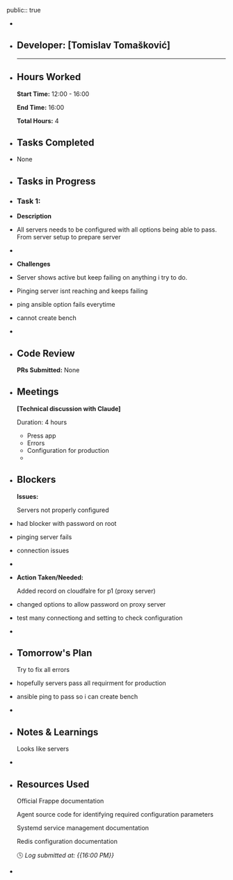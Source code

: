 public:: true

-
- ## Developer: [Tomislav Tomašković]
  
  ---
- ## Hours Worked
  
  **Start Time:** 12:00 - 16:00
  
  **End Time:** 16:00
  
  **Total Hours:** 4
- ## Tasks Completed
- None
- ## Tasks in Progress
- ### Task 1:
- **Description**
- All servers needs to be configured with all options being able to pass. From server setup to prepare server
-
- **Challenges**
- Server shows active but keep failing on anything i try to do.
- Pinging server isnt reaching and keeps failing
- ping ansible option fails everytime
- cannot create bench
-
- ## Code Review
  
  **PRs Submitted:** None
- ## Meetings
  
  **[Technical discussion with Claude]**
  
  Duration: 4 hours
	- Press app
	- Errors
	- Configuration for production
	-
- ## Blockers
  
  **Issues:**
  
  Servers not properly configured
- had blocker with password on root
- pinging server fails
- connection issues
-
- **Action Taken/Needed:**
  
  Added record on cloudfalre for p1 (proxy server)
- changed options to allow password on proxy server
- test many connectiong and setting to check configuration
-
- ## Tomorrow's Plan
  
  Try to fix all errors
- hopefully servers pass all requirment for production
- ansible ping to pass so i can create bench
-
- ## Notes & Learnings
  
  Looks like servers
-
- ## Resources Used
  
  Official Frappe documentation
  
  Agent source code for identifying required configuration parameters
  
  Systemd service management documentation
  
  Redis configuration documentation
  
  🕓 *Log submitted at: {{16:00 PM}}*
-